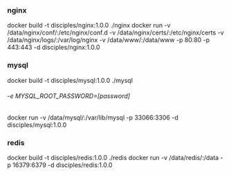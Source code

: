 ### nginx
docker build -t disciples/nginx:1.0.0 ./nginx
docker run -v /data/nginx/conf/:/etc/nginx/conf.d -v /data/nginx/certs/:/etc/nginx/certs -v /data/nginx/logs/:/var/log/nginx -v /data/www/:/data/www -p 80:80 -p 443:443 -d disciples/nginx:1.0.0

### mysql
docker build -t disciples/mysql:1.0.0 ./mysql
###### -e MYSQL_ROOT_PASSWORD=[password]
docker run -v /data/mysql/:/var/lib/mysql -p 33066:3306 -d disciples/mysql:1.0.0

### redis
docker build -t disciples/redis:1.0.0 ./redis
docker run -v /data/redis/:/data -p 16379:6379 -d disciples/redis:1.0.0
